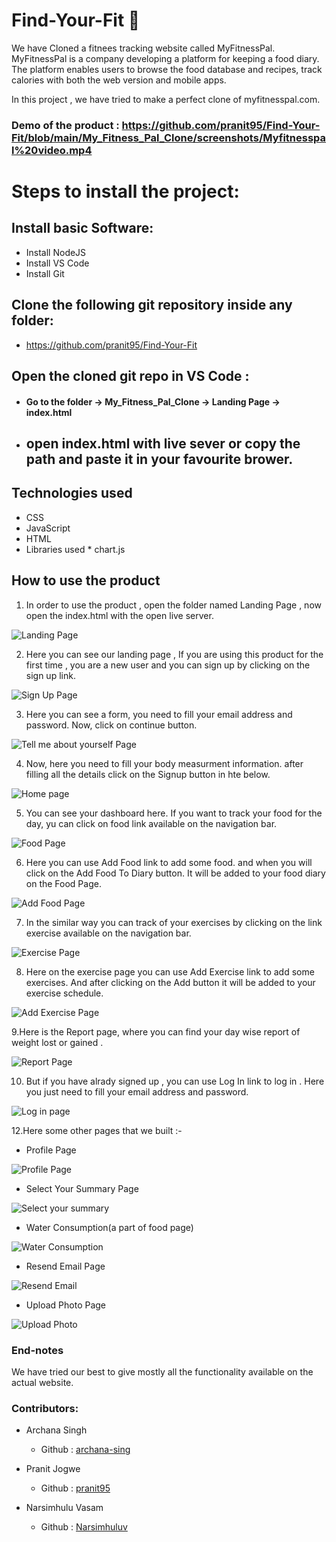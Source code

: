 # Find-Your-Fit :muscle:

We have Cloned a fitnees tracking website called MyFitnessPal.
MyFitnessPal is a company developing a platform for keeping a food diary. 
The platform enables users to browse the food database and recipes, track calories with both the web version and mobile apps. 

In this project , we have tried to make a perfect clone of myfitnesspal.com.
### Demo of the product : https://github.com/pranit95/Find-Your-Fit/blob/main/My_Fitness_Pal_Clone/screenshots/Myfitnesspal%20video.mp4

# Steps to install the project:

## Install basic Software:
* Install NodeJS
* Install VS Code
* Install Git

## Clone the following git repository inside any folder:

* https://github.com/pranit95/Find-Your-Fit

##  Open the cloned git repo in VS Code :

* #### Go to the folder -> My_Fitness_Pal_Clone -> Landing Page -> index.html
* ## open index.html with live sever or copy the path and paste it in your favourite brower.

## Technologies used
  
 
  * CSS
  * JavaScript
  * HTML
  * Libraries used
          * chart.js


## How to use the product


1. In order to use the product , open the folder named Landing Page , now open the index.html with the open live server.

![Landing Page](https://github.com/pranit95/Find-Your-Fit/blob/main/My_Fitness_Pal_Clone/screenshots/Landing%20page.PNG)

2. Here you can see our landing page , If you are using this product for the first time , you are a new user and you can sign up by clicking on the sign up link.

![Sign Up Page](https://github.com/pranit95/Find-Your-Fit/blob/main/My_Fitness_Pal_Clone/screenshots/Sign%20Up%20Account%20Information%20page.PNG)

3. Here you can see a form, you need to fill your email address and password. Now, click on continue button.

![Tell me about yourself Page](https://github.com/pranit95/Find-Your-Fit/blob/main/My_Fitness_Pal_Clone/screenshots/tell%20me%20about%20yourself%20page.PNG)

4. Now, here you need to fill your body measurment information. after filling all the details click on the Signup button in hte below.

 ![Home page](https://github.com/pranit95/Find-Your-Fit/blob/main/My_Fitness_Pal_Clone/screenshots/My_home_page.PNG)
 
5. You can see your dashboard here. If you want to track your food for the day, yu can click on food link available on the navigation bar.

![Food Page](https://github.com/pranit95/Find-Your-Fit/blob/main/My_Fitness_Pal_Clone/screenshots/Food_page.PNG)

6. Here you can use Add Food link to add some food. and when you will click on the Add Food To Diary button. It will be added to your food diary on the Food Page.

![Add Food Page](https://github.com/pranit95/Find-Your-Fit/blob/main/My_Fitness_Pal_Clone/screenshots/Add_food_page.PNG)

7. In the similar way you can track of your exercises by clicking on the link exercise available on the navigation bar.

![Exercise Page](https://github.com/pranit95/Find-Your-Fit/blob/main/My_Fitness_Pal_Clone/screenshots/Exercise%20page.PNG)

8. Here on the exercise page you can use Add Exercise link to add some exercises. And after clicking on the Add button it will be added to your exercise schedule.

![Add Exercise Page](https://github.com/pranit95/Find-Your-Fit/blob/main/My_Fitness_Pal_Clone/screenshots/Add%20Exercise%20Page.PNG)

9.Here is the Report page, where you can find your day wise report of weight lost or gained . 

![Report Page](https://github.com/pranit95/Find-Your-Fit/blob/main/My_Fitness_Pal_Clone/screenshots/Report%20Page.PNG)

10. But if you have alrady signed up , you can use Log In link to log in . Here you just need to fill your email address and password.

![Log in page](https://github.com/pranit95/Find-Your-Fit/blob/main/My_Fitness_Pal_Clone/screenshots/login.PNG)

12.Here some other pages that we built :-
  * Profile Page
  
  ![Profile Page](https://github.com/pranit95/Find-Your-Fit/blob/main/My_Fitness_Pal_Clone/screenshots/Profile%20page%20image.PNG)
  
  * Select Your Summary Page
  
  ![Select your summary](https://github.com/pranit95/Find-Your-Fit/blob/main/My_Fitness_Pal_Clone/screenshots/My_home_select_summary_page.PNG)
  
  * Water Consumption(a part of food page)
  
  ![Water Consumption](https://github.com/pranit95/Find-Your-Fit/blob/main/My_Fitness_Pal_Clone/screenshots/Water_consumption%20screenshot.PNG)
  
  * Resend Email Page
  
  ![Resend Email](https://github.com/pranit95/Find-Your-Fit/blob/main/My_Fitness_Pal_Clone/screenshots/resend%20email%20image.PNG)
  
  * Upload Photo Page
  
  ![Upload Photo](https://github.com/pranit95/Find-Your-Fit/blob/main/My_Fitness_Pal_Clone/screenshots/upload_photo%20image.PNG)


### End-notes
We have tried our best to give mostly all the functionality available on the actual website.

### Contributors:

* Archana Singh

  * Github : [archana-sing](https://github.com/archana-sing)
  
* Pranit Jogwe

  * Github : [pranit95](https://github.com/pranit95)
  
* Narsimhulu Vasam

  * Github : [Narsimhuluv](https://github.com/Narasimhuluv)
